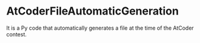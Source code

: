 # AtCoderFileAutomaticGeneration
It is a Py code that automatically generates a file at the time of the AtCoder contest.
